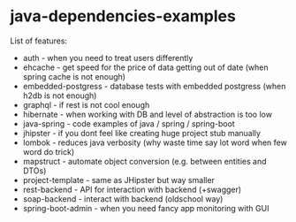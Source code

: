 # java-dependencies-examples
List of features:
* auth - when you need to treat users differently
* ehcache - get speed for the price of data getting out of date (when spring cache is not enough)
* embedded-postgress - database tests with embedded postgress (when h2db is not enough)
* graphql - if rest is not cool enough
* hibernate - when working with DB and level of abstraction is too low
* java-spring - code examples of java / spring / spring-boot
* jhipster - if you dont feel like creating huge project stub manually
* lombok - reduces java verbosity (why waste time say lot word when few word do trick)
* mapstruct - automate object conversion (e.g. between entities and DTOs) 
* project-template - same as JHipster but way smaller
* rest-backend - API for interaction with backend (+swagger)
* soap-backend - interact with backend (oldschool way)
* spring-boot-admin - when you need fancy app monitoring with GUI
